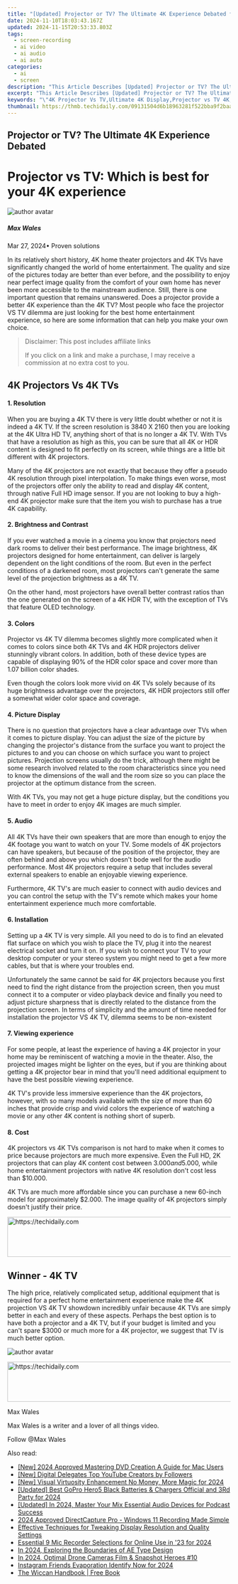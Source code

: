 ```yaml
---
title: "[Updated] Projector or TV? The Ultimate 4K Experience Debated for 2024"
date: 2024-11-10T18:03:43.167Z
updated: 2024-11-15T20:53:33.803Z
tags: 
  - screen-recording
  - ai video
  - ai audio
  - ai auto
categories: 
  - ai
  - screen
description: "This Article Describes [Updated] Projector or TV? The Ultimate 4K Experience Debated for 2024"
excerpt: "This Article Describes [Updated] Projector or TV? The Ultimate 4K Experience Debated for 2024"
keywords: "\"4K Projector Vs TV,Ultimate 4K Display,Projector vs TV 4K,4K Video Resolution,4K Home Entertainment,High-Definition Projection,Debating 4K Media\""
thumbnail: https://thmb.techidaily.com/09131504d6b18963281f522bba9f2baa6f9c4f1ee05a4b5b8a249fec882bec30.jpg
---
```


## Projector or TV? The Ultimate 4K Experience Debated

# Projector vs TV: Which is best for your 4K experience

![author avatar](https://images.wondershare.com/filmora/article-images/max-wales-author.jpg)

##### Max Wales

 Mar 27, 2024• Proven solutions

 In its relatively short history, 4K home theater projectors and 4K TVs have significantly changed the world of home entertainment. The quality and size of the pictures today are better than ever before, and the possibility to enjoy near perfect image quality from the comfort of your own home has never been more accessible to the mainstream audience. Still, there is one important question that remains unanswered. Does a projector provide a better 4K experience than the 4K TV? Most people who face the projector VS TV dilemma are just looking for the best home entertainment experience, so here are some information that can help you make your own choice.

>  Disclaimer: This post includes affiliate links
>
>  If you click on a link and make a purchase, I may receive a commission at no extra cost to you.
>

## 4K Projectors Vs 4K TVs

#### 1\.  Resolution

 When you are buying a 4K TV there is very little doubt whether or not it is indeed a 4K TV. If the screen resolution is 3840 X 2160 then you are looking at the 4K Ultra HD TV, anything short of that is no longer a 4K TV. With TVs that have a resolution as high as this, you can be sure that all 4K or HDR content is designed to fit perfectly on its screen, while things are a little bit different with 4K projectors.

 Many of the 4K projectors are not exactly that because they offer a pseudo 4K resolution through pixel interpolation. To make things even worse, most of the projectors offer only the ability to read and display 4K content, through native Full HD image sensor. If you are not looking to buy a high-end 4K projector make sure that the item you wish to purchase has a true 4K capability.

#### 2\.  Brightness and Contrast

 If you ever watched a movie in a cinema you know that projectors need dark rooms to deliver their best performance. The image brightness, 4K projectors designed for home entertainment, can deliver is largely dependent on the light conditions of the room. But even in the perfect conditions of a darkened room, most projectors can't generate the same level of the projection brightness as a 4K TV.

 On the other hand, most projectors have overall better contrast ratios than the one generated on the screen of a 4K HDR TV, with the exception of TVs that feature OLED technology.

#### 3\.  Colors

 Projector vs 4K TV dilemma becomes slightly more complicated when it comes to colors since both 4K TVs and 4K HDR projectors deliver stunningly vibrant colors. In addition, both of these device types are capable of displaying 90% of the HDR color space and cover more than 1.07 billion color shades.

 Even though the colors look more vivid on 4K TVs solely because of its huge brightness advantage over the projectors, 4K HDR projectors still offer a somewhat wider color space and coverage.

#### 4\.  Picture Display

 There is no question that projectors have a clear advantage over TVs when it comes to picture display. You can adjust the size of the picture by changing the projector's distance from the surface you want to project the pictures to and you can choose on which surface you want to project pictures. Projection screens usually do the trick, although there might be some research involved related to the room characteristics since you need to know the dimensions of the wall and the room size so you can place the projector at the optimum distance from the screen.

 With 4K TVs, you may not get a huge picture display, but the conditions you have to meet in order to enjoy 4K images are much simpler.

#### 5\.  Audio

 All 4K TVs have their own speakers that are more than enough to enjoy the 4K footage you want to watch on your TV. Some models of 4K projectors can have speakers, but because of the position of the projector, they are often behind and above you which doesn't bode well for the audio performance. Most 4K projectors require a setup that includes several external speakers to enable an enjoyable viewing experience.

 Furthermore, 4K TV's are much easier to connect with audio devices and you can control the setup with the TV's remote which makes your home entertainment experience much more comfortable.

#### 6\.  Installation

 Setting up a 4K TV is very simple. All you need to do is to find an elevated flat surface on which you wish to place the TV, plug it into the nearest electrical socket and turn it on. If you wish to connect your TV to your desktop computer or your stereo system you might need to get a few more cables, but that is where your troubles end.

 Unfortunately the same cannot be said for 4K projectors because you first need to find the right distance from the projection screen, then you must connect it to a computer or video playback device and finally you need to adjust picture sharpness that is directly related to the distance from the projection screen. In terms of simplicity and the amount of time needed for installation the projector VS 4K TV, dilemma seems to be non-existent

#### 7\.  Viewing experience

 For some people, at least the experience of having a 4K projector in your home may be reminiscent of watching a movie in the theater. Also, the projected images might be lighter on the eyes, but if you are thinking about getting a 4K projector bear in mind that you'll need additional equipment to have the best possible viewing experience.

 4K TV's provide less immersive experience than the 4K projectors, however, with so many models available with the size of more than 60 inches that provide crisp and vivid colors the experience of watching a movie or any other 4K content is nothing short of superb.

#### 8\.  Cost

 4K projectors vs 4K TVs comparison is not hard to make when it comes to price because projectors are much more expensive. Even the Full HD, 2K projectors that can play 4K content cost between $3.000 and 5.000$, while home entertainment projectors with native 4K resolution don't cost less than $10.000.

 4K TVs are much more affordable since you can purchase a new 60-inch model for approximately $2.000\. The image quality of 4K projectors simply doesn't justify their price.

<!-- affiliate ads begin -->
<a href="https://aligracehair.sjv.io/c/5597632/1896510/19272" target="_top" id="1896510">
  <img src="//a.impactradius-go.com/display-ad/19272-1896510" border="0" alt="https://techidaily.com" width="728" height="90"/>
</a>
<img height="0" width="0" src="https://aligracehair.sjv.io/i/5597632/1896510/19272" style="position:absolute;visibility:hidden;" border="0" />
<!-- affiliate ads end -->

## Winner - 4K TV

 The high price, relatively complicated setup, additional equipment that is required for a perfect home entertainment experience make the 4K projection VS 4K TV showdown incredibly unfair because 4K TVs are simply better in each and every of these aspects. Perhaps the best option is to have both a projector and a 4K TV, but if your budget is limited and you can't spare $3000 or much more for a 4K projector, we suggest that TV is much better option.

![author avatar](https://images.wondershare.com/filmora/article-images/max-wales-author.jpg)

<!-- affiliate ads begin -->
<a href="https://appsumo.8odi.net/c/5597632/2094422/7443" target="_top" id="2094422">
  <img src="//a.impactradius-go.com/display-ad/7443-2094422" border="0" alt="https://techidaily.com" width="728" height="90"/>
</a>
<img height="0" width="0" src="https://appsumo.8odi.net/i/5597632/2094422/7443" style="position:absolute;visibility:hidden;" border="0" />
<!-- affiliate ads end -->

Max Wales

Max Wales is a writer and a lover of all things video.

Follow @Max Wales


<ins class="adsbygoogle"
     style="display:block"
     data-ad-format="autorelaxed"
     data-ad-client="ca-pub-7571918770474297"
     data-ad-slot="1223367746"></ins>



<ins class="adsbygoogle"
     style="display:block"
     data-ad-client="ca-pub-7571918770474297"
     data-ad-slot="8358498916"
     data-ad-format="auto"
     data-full-width-responsive="true"></ins>


<span class="atpl-alsoreadstyle">Also read:</span>
<div><ul>
<li><a href="https://fox-blue.techidaily.com/new-2024-approved-mastering-dvd-creation-a-guide-for-mac-users/"><u>[New] 2024 Approved Mastering DVD Creation A Guide for Mac Users</u></a></li>
<li><a href="https://youtube-zero.techidaily.com/igital-delegates-top-youtube-creators-by-followers/"><u>[New] Digital Delegates Top YouTube Creators by Followers</u></a></li>
<li><a href="https://fox-blue.techidaily.com/new-visual-virtuosity-enhancement-no-money-more-magic-for-2024/"><u>[New] Visual Virtuosity Enhancement No Money, More Magic for 2024</u></a></li>
<li><a href="https://fox-blue.techidaily.com/updated-best-gopro-hero5-black-batteries-and-chargers-official-and-3rd-party-for-2024/"><u>[Updated] Best GoPro Hero5 Black Batteries & Chargers Official and 3Rd Party for 2024</u></a></li>
<li><a href="https://fox-blue.techidaily.com/updated-in-2024-master-your-mix-essential-audio-devices-for-podcast-success/"><u>[Updated] In 2024, Master Your Mix Essential Audio Devices for Podcast Success</u></a></li>
<li><a href="https://visual-screen-recording.techidaily.com/2024-approved-directcapture-pro-windows-11-recording-made-simple/"><u>2024 Approved DirectCapture Pro - Windows 11 Recording Made Simple</u></a></li>
<li><a href="https://blog-min.techidaily.com/effective-techniques-for-tweaking-display-resolution-and-quality-settings/"><u>Effective Techniques for Tweaking Display Resolution and Quality Settings</u></a></li>
<li><a href="https://digital-screen-recording.techidaily.com/essential-9-mic-recorder-selections-for-online-use-in-23-for-2024/"><u>Essential 9 Mic Recorder Selections for Online Use in '23 for 2024</u></a></li>
<li><a href="https://fox-blue.techidaily.com/in-2024-exploring-the-boundaries-of-ae-type-design/"><u>In 2024, Exploring the Boundaries of AE Type Design</u></a></li>
<li><a href="https://article-tips.techidaily.com/in-2024-optimal-drone-cameras-film-and-snapshot-heroes-10/"><u>In 2024, Optimal Drone Cameras Film & Snapshot Heroes #10</u></a></li>
<li><a href="https://instagram-clips.techidaily.com/instagram-friends-evaporation-identify-now-for-2024/"><u>Instagram Friends Evaporation Identify Now for 2024</u></a></li>
<li><a href="https://novels-ebooks.techidaily.com/211269786--the-wiccan-handbook/"><u>The Wiccan Handbook | Free Book</u></a></li>
</ul></div>

